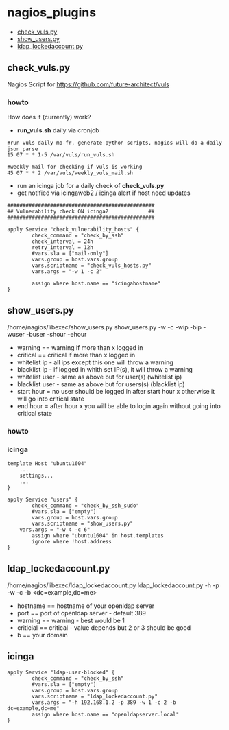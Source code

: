 # nagios_plugins

* [check_vuls.py](#check_vulspy)
* [show_users.py](#show_userspy)
* [ldap_lockedaccount.py](#ldap_lockedaccountpy)

## check_vuls.py 

Nagios Script for https://github.com/future-architect/vuls

### howto
How does it (currently) work?
- **run_vuls.sh** daily via cronjob

```
#run vuls daily mo-fr, generate python scripts, nagios will do a daily json parse
15 07 * * 1-5 /var/vuls/run_vuls.sh

#weekly mail for checking if vuls is working
45 07 * * 2 /var/vuls/weekly_vuls_mail.sh
```

- run an icinga job for a daily check of **check_vuls.py**
- get notified via icingaweb2 / icinga alert if host need updates

```
################################################
## Vulnerability check ON icinga2             ##
################################################

apply Service "check_vulnerability_hosts" {
        check_command = "check_by_ssh"
        check_interval = 24h
        retry_interval = 12h
        #vars.sla = ["mail-only"]
        vars.group = host.vars.group
        vars.scriptname = "check_vuls_hosts.py"
        vars.args = "-w 1 -c 2"

        assign where host.name == "icingahostname"
}
```

## show_users.py 

 /home/nagios/libexec/show_users.py 
 show_users.py -w <warning> -c <critical> -wip <whitelist-ip> -bip <blacklist-ip> -wuser <whitelist-user> -buser <blacklist-user> -shour <start-hour> -ehour <end-hour>

* warning == warning if more than x logged in
* critical == critical if more than x logged in
* whitelist ip - all ips except this one will throw a warning
* blacklist ip - if logged in whith set IP(s), it will throw a warning
* whitelist user - same as above but for user(s) (whitelist ip)
* blacklist user - same as above but for users(s) (blacklist ip)
* start hour = no user should be logged in after start hour x otherwise it will go into critical state
* end hour = after hour x you will be able to login again without going into critical state


### howto

### icinga
```
template Host "ubuntu1604"
	...
	settings...
	...
}

apply Service "users" {
        check_command = "check_by_ssh_sudo"
        #vars.sla = ["empty"]
        vars.group = host.vars.group
        vars.scriptname = "show_users.py"
	vars.args = "-w 4 -c 6"
        assign where "ubuntu1604" in host.templates
        ignore where !host.address
}
```

## ldap_lockedaccount.py

 /home/nagios/libexec/ldap_lockedaccount.py 
 ldap_lockedaccount.py -h <hostname-or-ip> -p <port> -w <warning> -c <critical> -b <dc=example,dc=me>

* hostname == hostname of your openldap server
* port == port of openldap server - default 389
* warning == warning - best would be 1
* criticial == critical - value depends but 2 or 3 should be good
* b == your domain

## icinga
```
apply Service "ldap-user-blocked" {
        check_command = "check_by_ssh"
        #vars.sla = ["empty"]
        vars.group = host.vars.group
        vars.scriptname = "ldap_lockedaccount.py"
        vars.args = "-h 192.168.1.2 -p 389 -w 1 -c 2 -b dc=example,dc=me"
        assign where host.name == "openldapserver.local"
}
```
